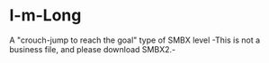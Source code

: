 # I-m-Long
A "crouch-jump to reach the goal" type of SMBX level
-This is not a business file, and please download SMBX2.-
